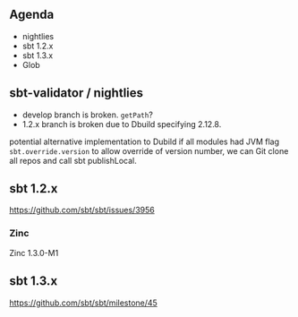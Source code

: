 ## Agenda

- nightlies
- sbt 1.2.x
- sbt 1.3.x
- Glob

## sbt-validator / nightlies

- develop branch is broken. `getPath`?
- 1.2.x branch is broken due to Dbuild specifying 2.12.8.

potential alternative implementation to Dubild
if all modules had JVM flag `sbt.override.version` to allow override of version number,
we can Git clone all repos and call sbt publishLocal.

## sbt 1.2.x

https://github.com/sbt/sbt/issues/3956

### Zinc

Zinc 1.3.0-M1

## sbt 1.3.x

https://github.com/sbt/sbt/milestone/45

